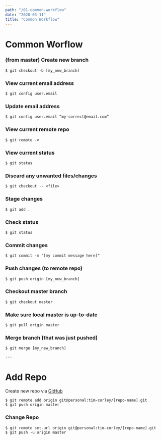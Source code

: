 ```yaml
---
path: "/01-common-workflow"
date: "2020-03-11"
title: "Common Workflow"
---
```


# Common Worflow

### (from master) Create new branch

    $ git checkout -b [my_new_branch]

### View current email address

    $ git config user.email

### Update email address

    $ git config user.email “my-correct@email.com”

### View current remote repo

    $ git remote -v

### View current status

    $ git status

### Discard any unwanted files/changes

    $ git checkout -- <file>

### Stage changes

    $ git add .

### Check status

    $ git status

### Commit changes

    $ git commit -m "[my commit message here]"

### Push changes (to remote repo)

    $ git push origin [my_new_branch]

### Checkout master branch

    $ git checkout master

### Make sure local master is up-to-date

    $ git pull origin master

### Merge branch (that was just pushed)

    $ git merge [my_new_branch]

    ---

# Add Repo

Create new repo via [GitHub](https://github.com/new)

    $ git remote add origin git@personal:tim-corley/[repo-name].git
    $ git push origin master

### Change Repo

    $ git remote set-url origin git@personal:tim-corley/[repo-name].git
    $ git push -u origin master
